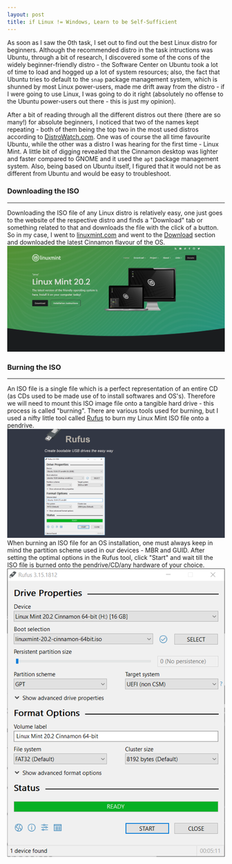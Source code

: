 ```yaml
---
layout: post
title: if Linux != Windows, Learn to be Self-Sufficient
---
```


As soon as I saw the 0th task, I set out to find out the best Linux distro for beginners. Although the recommended distro in the task intructions was Ubuntu, through a bit of research, I discovered some of the cons of the widely beginner-friendly distro - the Software Center on Ubuntu took a lot of time to load and hogged up a lot of system resources; also, the fact that Ubuntu tries to default to the `snap` package management system, which is shunned by most Linux power-users, made me drift away from the distro - if I were going to use Linux, I was going to do it right (absolutely no offense to the Ubuntu power-users out there - this is just my opinion).

After a bit of reading through all the different distros out there (there are so many!) for absolute beginners, I noticed that two of the names kept repeating - both of them being the top two in the most used distros according to [DistroWatch.com](https://distrowatch.com/dwres.php?resource=major). One was of course the all time favourite Ubuntu, while the other was a distro I was hearing for the first time - Linux Mint. A little bit of digging revealed that the Cinnamon desktop was lighter and faster compared to GNOME and it used the `apt` package management system. Also, being based on Ubuntu itself, I figured that it would not be as different from Ubuntu and would be easy to troubleshoot.
### Downloading the ISO
---
Downloading the ISO file of any Linux distro is relatively easy, one just goes to the website of the respective distro and finds a "Download" tab or something related to that and downloads the file with the click of a button. So in my case, I went to [linuxmint.com](https://linuxmint.com) and went to the [Download](https://linuxmint.com/download.php) section and downloaded the latest Cinnamon flavour of the OS.
![Linux Mint Website Image](/images/linuxmint.com.png "Linux Mint Website")

### Burning the ISO
---
An ISO file is a single file which is a perfect representation of an entire CD (as CDs used to be made use of to install softwares and OS's). Therefore we will need to mount this ISO image file onto a tangible hard drive - this process is called "burning". There are various tools used for burning, but I used a nifty little tool called [Rufus](https://rufus.ie) to burn my Linux Mint ISO file onto a pendrive. 
![Rufus Website Image](/images/rufus.ie.png "Rufus Website")
When burning an ISO file for an OS installation, one must always keep in mind the partition scheme used in our devices - MBR and GUID. After setting the optimal options in the Rufus tool, click "Start" and wait till the ISO file is burned onto the pendrive/CD/any hardware of your choice. 
![Rufus Tool Image](/images/rufus_finish.png "Rufus Tool")